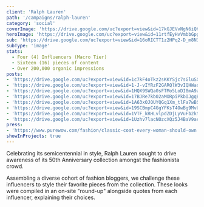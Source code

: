 ```yaml
---
client: 'Ralph Lauren'
path: '/campaigns/ralph-lauren'
category: 'social'
coverImage: 'https://drive.google.com/uc?export=view&id=17kGJEVvNgN6iQKXmz_cNrslUt786tNy_'
heroImage: 'https://drive.google.com/uc?export=view&id=11rtfEyHvVmbbGpgPzz_jnZ63-KoI9YGu'
sub: 'https://drive.google.com/uc?export=view&id=16oRICTT1z2HPq2-D_m8N38DRHTxDhnoM'
subType: 'image'
stats:
  - Four (4) Influencers (Macro Tier)
  - Sixteen (16) pieces of content
  - Over 200,000 organic impressions
posts:
- 'https://drive.google.com/uc?export=view&id=1c7kF4oTkz2sKKYSjc7sGluSXnKwAMpKh'
- 'https://drive.google.com/uc?export=view&id=1-J-vIYRzF2GARQlW3vIQHWaqcDLDJiT_'
- 'https://drive.google.com/uc?export=view&id=1HQX9SWQa0sFTMo5LoDI8mA9aPAL4Iu54'
- 'https://drive.google.com/uc?export=view&id=17BJRe7kb02aMORpiPkbIJgqBT8d4cRW3'
- 'https://drive.google.com/uc?export=view&id=1A63xOJOUYQGq1Xm_tlFa7wBSWVssPC2C'
- 'https://drive.google.com/uc?export=view&id=19SCBmpC4GgYFKsT4OwBg9MvUgxo5vLdU'
- 'https://drive.google.com/uc?export=view&id=1VTF_kRHLvlpdZDjLyVuFb2ktAWjk7-Dn'
- 'https://drive.google.com/uc?export=view&id=1Uzhv7lacNOzcXQz5J4BaV9aezRPEuSw5'
press:
- 'https://www.purewow.com/fashion/classic-coat-every-woman-should-own'
showInProjects: true
---
```

  
Celebrating its semicentennial in style, Ralph Lauren sought to drive awareness of its 50th Anniversary collection amongst the fashionista crowd.

Assembling a diverse cohort of fashion bloggers, we challenge these influencers to style their favorite pieces from the collection. These looks were compiled in an on-site "round-up" alongside quotes from each influencer, explaining their choices.